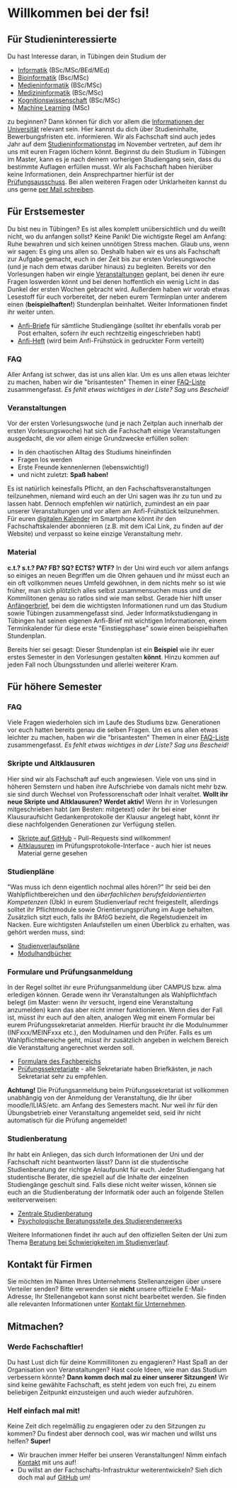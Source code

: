 # Willkommen bei der fsi!

## Für Studieninteressierte
Du hast Interesse daran, in Tübingen dein Studium der 
- [Informatik](infos/courses/info) (BSc/MSc/BEd/MEd)
- [Bioinformatik](infos/courses/bioinfo) (Bsc/MSc)
- [Medieninformatik](infos/courses/medi) (BSc/MSc)
- [Medizininformatik](infos/courses/medicine) (BSc/MSc)
- [Kognitionswissenschaft](infos/courses/kogni) (BSc/MSc)
- [Machine Learning](https://uni-tuebingen.de/de/140323) (MSc)

zu beginnen? Dann können für dich vor allem die [Informationen der Universität](https://uni-tuebingen.de/de/74390) relevant sein. Hier kannst du dich über Studieninhalte, Bewerbungsfristen etc. informieren. Wir als Fachschaft sind auch jedes Jahr auf dem [Studieninformationstag](https://uni-tuebingen.de/studium/studieninteresse/angebote-fuer-studieninteressierte/studientag/) im November vertreten, auf dem ihr uns mit euren Fragen löchern könnt. 
Beginnst du dein Studium in Tübingen im Master, kann es je nach deinem vorherigen Studiengang sein, dass du bestimmte Auflagen erfüllen musst. Wir als Fachschaft haben hierüber keine Informationen, dein Ansprechpartner hierfür ist der [Prüfungsausschuss](https://uni-tuebingen.de/de/74378).
Bei allen weiteren Fragen oder Unklarheiten kannst du uns gerne [per Mail schreiben](kontakt).

## Für Erstsemester
Du bist neu in Tübingen? Es ist alles komplett unübersichtlich und du weißt nicht, wo du anfangen sollst? Keine Panik! Die wichtigste Regel am Anfang: Ruhe bewahren und sich keinen unnötigen Stress machen. Glaub uns, wenn wir sagen: Es ging uns allen so. Deshalb haben wir es uns als Fachschaft zur Aufgabe gemacht, euch in der Zeit bis zur ersten Vorlesungswoche (und je nach dem etwas darüber hinaus) zu begleiten. Bereits vor den Vorlesungen haben wir eingie [Veranstaltungen](https://cloud.fsi.uni-tuebingen.de/cal) geplant, bei denen ihr eure Fragen loswerden könnt und bei denen hoffentlich ein wenig Licht in das Dunkel der ersten Wochen gebracht wird. Außerdem haben wir vorab etwas Lesestoff für euch vorbereitet, der neben eurem Terminplan unter anderem einen (**beispielhaften!**) Stundenplan beinhaltet. Weiter Informationen findet ihr weiter unten. 

- [Anfi-Briefe](https://teri.fsi.uni-tuebingen.de/anfibrief/) für sämtliche Studiengänge (solltet ihr ebenfalls vorab per Post erhalten, sofern ihr euch rechtzeitig eingeschrieben habt)
- [Anfi-Heft](https://teri.fsi.uni-tuebingen.de/anfiheft/) (wird beim Anfi-Frühstück in gedruckter Form verteilt)

### FAQ
Aller Anfang ist schwer, das ist uns allen klar. Um es uns allen etwas leichter zu machen, haben wir die "brisantesten" Themen in einer [FAQ-Liste](infos/anfi-faq) zusammengefasst. _Es fehlt etwas wichtiges in der Liste? Sag uns Bescheid!_ 

### Veranstaltungen
Vor der ersten Vorlesungswoche (und je nach Zeitplan auch innerhalb der ersten Vorlesungswoche) hat sich die Fachschaft einige Veranstaltungen ausgedacht, die vor allem einige Grundzwecke erfüllen sollen:
- In den chaotischen Alltag des Studiums hineinfinden
- Fragen los werden
- Erste Freunde kennenlernen (lebenswichtig!)
- und nicht zuletzt: **Spaß haben!**

Es ist natürlich keinesfalls Pflicht, an den Fachschaftsveranstaltungen teilzunehmen, niemand wird euch an der Uni sagen was ihr zu tun und zu lassen habt. Dennoch empfehlen wir natürlich, zumindest an ein paar unserer Veranstaltungen und vor allem am Anfi-Frühstück teilzunehmen.
Für euren [digitalen Kalender](https://cloud.fsi.uni-tuebingen.de/cal) im Smartphone könnt ihr den Fachschaftskalender abonnieren (z.B. mit dem iCal Link, zu finden auf der Website) und verpasst so keine einzige Veranstaltung mehr.

### Material
**c.t.? s.t.? PA? FB? SQ? ECTS? WTF?**
In der Uni wird euch vor allem anfangs so einiges an neuen Begriffen um die Ohren gehauen und ihr müsst euch an ein oft vollkommen neues Umfeld gewöhnen, in dem nichts mehr so ist wie früher, man sich plötzlich alles selbst zusammensuchen muss und die Kommilitonen genau so ratlos sind wie man selbst. Gerade hier hilft unser [Anfängerbrief](https://teri.fsi.uni-tuebingen.de/anfibrief/), bei dem die wichtigsten Informationen rund um das Studium sowie Tübingen zusammengefasst sind.
Jeder Informatikstudiengang in Tübingen hat seinen eigenen Anfi-Brief mit wichtigen Informationen, einem Terminkalender für diese erste "Einstiegsphase" sowie einen beispielhaften Stundenplan.

Bereits hier sei gesagt: Dieser Stundenplan ist ein **Beispiel** wie ihr euer erstes Semester in den Vorlesungen gestalten **könnt**. Hinzu kommen auf jeden Fall noch Übungsstunden und allerlei weiterer Kram. 

## Für höhere Semester 

### FAQ
Viele Fragen wiederholen sich im Laufe des Studiums bzw. Generationen vor euch hatten bereits genau die selben Fragen. Um es uns allen etwas leichter zu machen, haben wir die "brisantesten" Themen in einer [FAQ-Liste](infos/anfi-faq) zusammengefasst. _Es fehlt etwas wichtiges in der Liste? Sag uns Bescheid!_ 

### Skripte und Altklausuren
Hier sind wir als Fachschaft auf euch angewiesen. Viele von uns sind in höheren Semstern und haben ihre Aufschriebe von damals nicht mehr bzw. sie sind durch Wechsel von Professorenschaft oder Inhalt veraltet.
**Wollt ihr neue Skripte und Altklausuren? Werdet aktiv!** 
Wenn ihr in Vorlesungen mitgeschrieben habt (am Besten: mitgetext) oder ihr bei einer Klausuraufsicht Gedankenprotokolle der Klausur angelegt habt, könnt ihr diese nachfolgenden Generationen zur Verfügung stellen. 

- [Skripte auf GitHub](https://github.com/fsi-tue/skripte) - Pull-Requests sind willkommen!
- [Altklausuren](https://ppi.fsi.uni-tuebingen.de/) im Prüfungsprotokolle-Interface - auch hier ist neues Material gerne gesehen

### Studienpläne
"Was muss ich denn eigentlich nochmal alles hören?" Ihr seid bei den Wahlpflichtbereichen und den *überfachlichen berufsfeldorientierten Kompetenzen* (Übk) in eurem Studienverlauf recht freigestellt, allerdings solltet ihr Pflichtmodule sowie Orientierungsprüfung im Auge behalten. Zusätzlich sitzt euch, falls ihr BAföG bezieht, die Regelstudienzeit im Nacken. Eure wichtigsten Anlaufstellen um einen Überblick zu erhalten, was gehört werden muss, sind:

- [Studienverlaufspläne](https://uni-tuebingen.de/de/74342)
- [Modulhandbücher](https://uni-tuebingen.de/de/74348)



### Formulare und Prüfungsanmeldung
In der Regel solltet ihr eure Prüfungsanmeldung über CAMPUS bzw. alma erledigen können. Gerade wenn ihr Veranstaltungen als Wahlpflichtfach belegt (im Master: wenn ihr versucht, irgend eine Veranstaltung anzumelden) kann das aber nicht immer funktionieren. 
Wenn dies der Fall ist, müsst ihr euch auf den alten, analogen Weg mit einem Formular bei eurem Prüfungssekretariat anmelden. Hierfür braucht ihr die Modulnummer (INFxxx/MEINFxxx etc.), den Modulnamen und den Prüfer. Falls es um Wahlpflichtbereiche geht, müsst ihr zusätzlich angeben in welchem Bereich die Veranstaltung angerechnet werden soll.

- [Formulare des Fachbereichs](https://uni-tuebingen.de/de/74351)
- [Prüfungssekretariate](https://uni-tuebingen.de/de/74384) - alle Sekretariate haben Briefkästen, je nach Sekretariat sehr zu empfehlen.

**Achtung!** Die Prüfungsanmeldung beim Prüfungssekretariat ist vollkommen unabhängig von der Anmeldung der Veranstaltung, die Ihr über moodle/ILIAS/etc. am Anfang des Semesters macht. Nur weil ihr für den Übungsbetrieb einer Veranstaltung angemeldet seid, seid ihr nicht automatisch für die Prüfung angemeldet!

### Studienberatung
Ihr habt ein Anliegen, das sich durch Informationen der Uni und der Fachschaft nicht beantworten lässt? Dann ist die studentische Studienberatung der richtige Anlaufpunkt für euch. Jeder Studiengang hat studentische Berater, die speziell auf die Inhalte der einzelnen Studiengänge geschult sind. Falls diese nicht weiter wissen, können sie euch an die Studienberatung der Informatik oder auch an folgende Stellen weiterverweisen:
- [Zentrale Studienberatung](https://uni-tuebingen.de/de/8930)
- [Psychologische Beratungsstelle des Studierendenwerks](https://www.my-stuwe.de/beratung-soziales/psychotherapeutische-beratung/)

Weitere Informationen findet ihr auch auf den offiziellen Seiten der Uni zum Thema [Beratung bei Schwierigkeiten im Studienverlauf](https://uni-tuebingen.de/studium/beratung-und-info/zentrale-studienberatung/themen-der-beratung/schwierigkeiten-im-studienverlauf/).

## Kontakt für Firmen
Sie möchten im Namen Ihres Unternehmens Stellenanzeigen über unsere Verteiler senden? Bitte verwenden sie **nicht** unsere offizielle E-Mail-Adresse, Ihr Stellenangebot kann sonst nicht bearbeitet werden. Sie finden alle relevanten Informationen unter [Kontakt für Unternehmen](infos/unternehmen).

## Mitmachen?
### Werde Fachschaftler!

Du hast Lust dich für deine Kommillitonen zu engagieren?
Hast Spaß an der Organisation von Veranstaltungen?
Hast coole Ideen, wie man das Studium verbessern könnte?
**Dann komm doch mal zu einer unserer Sitzungen!**
Wir sind keine gewählte Fachschaft, es steht jedem von euch frei, zu einem beliebigen Zeitpunkt einzusteigen und auch wieder aufzuhören. 

### Helf einfach mal mit!

Keine Zeit dich regelmäßig zu engagieren oder zu den Sitzungen zu kommen?
Du findest aber dennoch cool, was wir machen und willst uns helfen?
**Super!** 

- Wir brauchen immer Helfer bei unseren
Veranstaltungen! Nimm einfach [Kontakt](/kontakt) mit uns auf!
- Du willst an der Fachschafts-Infrastruktur weiterentwickeln? Sieh dich doch mal auf [GitHub](https://github.com/fsi-tue) um!
